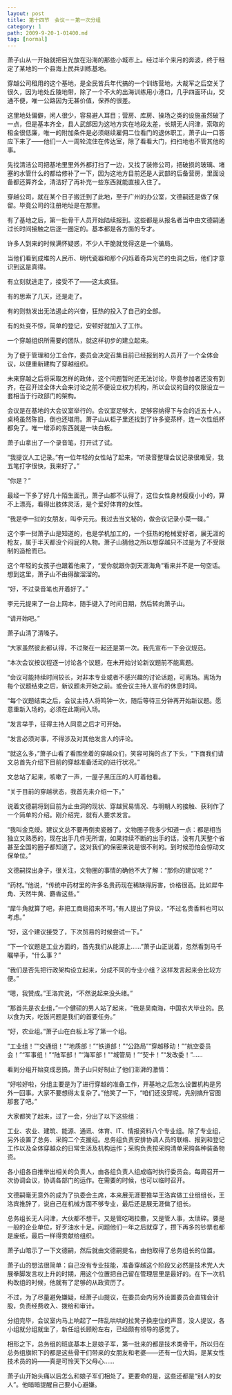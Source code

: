 ```yaml
---
layout: post
title: 第十四节　会议－－第一次分组
category: 1
path: 2009-9-20-1-01400.md
tag: [normal]
---
```


萧子山从一开始就把目光放在沿海的那些小城市上。经过半个来月的奔波，终于租定了某地的一个县海上民兵训练基地。

穿越公司租用的这个基地，是全民皆兵年代搞的一个训练营地，大裁军之后空关了很久，因为地处丘陵地带，除了一个不大的出海训练用小港口，几乎四面环山，交通不便，唯一公路因为无甚价值，保养的很差。

这里地处偏僻，闲人很少，容易避人耳目；营房、库房、操场之类的设施虽然破了一点，但是基本齐全，县人武部因为这地方实在地段太差，长期无人问津，索取的租金很低廉，唯一的附加条件是必须继续雇佣二位看门的退休职工，萧子山一口答应下来了――他们一人一周轮流住在传达室，除了看看大门，扫扫地也不管其他的事。

先找清洁公司把基地里里外外都打扫了一边，又找了装修公司，把破损的玻璃、堵塞的水管什么的都给修补了一下，因为这地方目前还是人武部的后备营房，里面设备都还算齐全，清洁好了再补充一些东西就能直接入住了。

穿越公司，就在某个日子搬迁到了此地，至于广州的办公室，文德嗣还是做了保留。毕竟公司的注册地址是在那里。

有了基地之后，第一批骨干人员开始陆续报到。这些都是从报名者当中由文德嗣通过长时间接触之后逐一圈定的。基本都是各方面的专才。

许多人到来的时候满怀疑惑，不少人干脆就觉得这是一个骗局。

当他们看到成堆的人民币、明代瓷器和那个闪烁着奇异光芒的虫洞之后，他们才意识到这是真得。

有立刻就逃走了，接受不了――这太疯狂。

有的思索了几天，还是走了。

有的则勃发出无法遏止的兴奋，狂热的投入了自己的全部。

有的处变不惊，简单的登记，安顿好就加入了工作。

一个穿越组织所需要的团队，就这样初步的建立起来。

为了便于管理和分工合作，委员会决定召集目前已经报到的人员开了一个全体会议，以便重新建构了穿越组织。

未来穿越之后将采取怎样的政体，这个问题暂时还无法讨论，毕竟参加者还没有到齐，在召开过全体大会来讨论之前不便设立权力机构，所以会议的目的仅限设立一套相当于行政部门的架构。

会议是在基地的大会议室举行的。会议室足够大，足够容纳得下与会的近五十人。桌椅虽然陈旧，倒也还堪用。萧子山从柜子里还找到了许多瓷茶杯，连一次性纸杯都免了。唯一增添的东西就是一块白板。

萧子山拿出了一个录音笔，打开试了试。

“我提议人工记录。”有一位年轻的女性站了起来，“听录音整理会议记录很难受，我五笔打字很快，我来好了。”

“你是？”

最经一下多了好几十陌生面孔，萧子山都不认得了，这位女性身材瘦瘦小小的，算不上漂亮，看得出肢体灵活，是个爱好体育的女性。

“我是李一挝的女朋友，叫李元元。我过去当文秘的，做会议记录小菜一碟。”

这个李一挝萧子山是知道的，也是学机加工的，一个狂热的枪械爱好者，展无涯的枪友，属于半天都没个闷屁的人物。萧子山猜他之所以想穿越只不过是为了不受限制的造枪而已。

这个年轻的女孩子也跟着他来了，“爱你就跟你到天涯海角”看来并不是一句空话。想到这里，萧子山不由得酸溜溜的。

“好，不过录音笔也开着好了。”

李元元提来了一台上网本，随手键入了时间日期，然后转向萧子山。

“请开始吧。”

萧子山清了清嗓子。

“大家虽然彼此都认得，不过聚在一起还是第一次。我先宣布一下会议规范。

“本次会议按议程逐一讨论各个议题，在未开始讨论新议题前不能离题。

“会议可能持续时间较长，对非本专业或者不感兴趣的讨论话题，可离场。离场为每个议题结束之后，新议题未开始之前。或会议主持人宣布的休息时间。

“每个议题结束之后，会议主持人将鸣钟一次，随后等待三分钟再开始新议题。愿意重新入场的，必须在此期间入场。

“发言举手，征得主持人同意之后才可开始。

“发言必须对事，不得涉及对其他发言人的评论。

“就这么多，”萧子山看了看围坐着的穿越众们，笑容可掬的点了下头，“下面我们请文总首先介绍下目前的穿越准备活动的进行状况。”

文总站了起来，咳嗽了一声，一屋子黑压压的人盯着他看。

“关于目前的穿越状态，我首先来介绍一下。”

说着文德嗣将到目前为止虫洞的现状、穿越贸易情况、与明朝人的接触、获利作了一个简单的介绍。刚介绍完，就有人要求发言。

“我叫金克绶。建议文总不要再倒卖瓷器了。文物圈子我多少知道一点：都是相当独立又熟悉的，现在出手几件无所谓，如果持续不断的出手的话，没有几天整个省甚至全国的圈子都知道了。这对我们的保密来说是很不利的。到时候恐怕会惊动文保单位。”

文德嗣探出身子，很关注，文物圈的事情的确他不大了解：“那你的建议呢？”

“药材。”他说，“传统中药材里的许多名贵药现在稀缺得厉害，价格很高。比如犀牛角、天然牛黄、麝香这些。”

“犀牛角就算了吧，非把工商局招来不可。”有人提出了异议，“不过名贵香料也可以考虑。”

“好，这个建议接受了，下次贸易的时候尝试一下。”

“下一个议题是工业方面的，首先我们从能源上……”萧子山正说着，忽然看到马千瞩举手，“什么事？”

“我们是否先把行政架构设立起来，分成不同的专业小组？这样发言起来会比较方便。”

“嗯，我赞成。”王洛宾说，“不然说起来没头绪。”

“那首先是农业组，”一个健硕的男人站了起来，“我是吴南海，中国农大毕业的。民以食为天，吃饭问题是我们的首要任务。”

“好，农业组。”萧子山在白板上写了第一个组。

“工业组！”“交通组！”“地质部！”“铁道部！”“公路局”“穿越移动！”“航空委员会！”“军事组！”“陆军部！”“海军部！”“城管局！”“契卡！”“发改委！”……

看到分组开始变成恶搞，萧子山只好制止了他们澎湃的激情：

“好啦好啦，分组主要是为了进行穿越的准备工作，开基地之后怎么设置机构是另外一回事。大家不要想得太复杂了。”他笑了一下，“咱们还没穿呢，先别搞升官图那套了吧。”

大家都笑了起来，过了一会，分出了以下这些组：

工业、农业、建筑、能源、通讯、体育、IT、情报资料八个专业组。除了专业组，另外设置了总务、采购二个支援组。总务组负责安排协调人员的联络、报到和登记工作以及全体穿越众的日常生活及机构运作；采购负责按采购清单采购各种装备物资。

各小组各自推举出相关的负责人，由各组负责人组成临时执行委员会。每周召开一次协调会议，协调各部门的运作。在需要的时候，也可以临时召开。

文德嗣毫无意外的成为了执委会主席，本来展无涯要推举王洛宾做工业组组长，王洛宾推辞了，说自己在机械方面不够专业，最后还是展无涯做了组长。

总务组长无人问津，大伙都不想干。又是管吃喝拉撒，又是管人事，太琐碎。要是一般的企业单位，好歹油水十足。问题他们一年之后就穿了，攒下再多的钞票也都是废纸，最后一样得贡献给组织。

萧子山暗示了一下文德嗣，然后就由文德嗣提名，由他取得了总务组长的位置。

萧子山的想法很简单：自己没有专业技能，准备穿越这个阶段又必然是技术党人大展拳脚发言权上升的时期，用这个位置把自己留在管理层里是最好的。在下一次机构改组的时候，他就有了足够的从政资历了。

不过，为了尽量避免嫌疑，经萧子山提议，在委员会内另外设置委员会直辖会计股，负责经费收入、拨给和审计。

分组完毕，会议室内马上响起了一阵乱哄哄的拉凳子换座位的声音，没人提议，各小组就分组就坐了，新任组长顾盼左右，已经颇有领导的感觉了。

相形之下，总务组的班底基本上是娘子军，第一批来的都是技术类骨干，所以归在总务组旗帜下的都是这些骨干们带来的女朋友和老婆――还有一位大妈，是某女性技术员的妈――真是可怜天下父母心……

萧子山开始头痛以后怎么和娘子军们相处了。更要命的是，这些还都是“别人的女人”。他暗暗提醒自己要小心避嫌。
